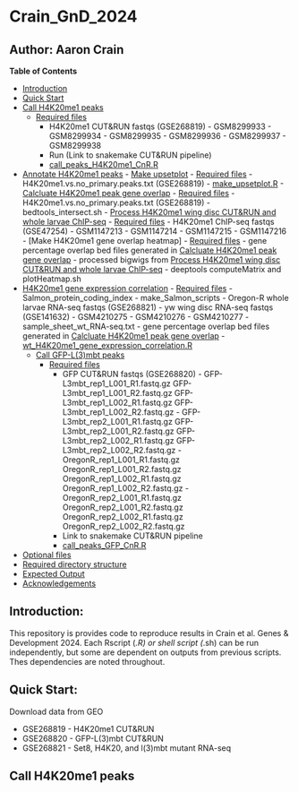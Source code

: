 # Crain_GnD_2024
## Author: Aaron Crain

**Table of Contents**
- [Introduction](#introduction)
- [Quick Start](#quick-start)
- [Call H4K20me1 peaks](#call-H4K20me1-peaks)
    - [Required files](#required-files)
        - H4K20me1 CUT&RUN fastqs (GSE268819)
              - GSM8299933
              - GSM8299934
              - GSM8299935
              - GSM8299936
              - GSM8299937
              - GSM8299938
        - Run (Link to snakemake CUT&RUN pipeline)
        - [call_peaks_H4K20me1_CnR.R](#call_peaks_H4K20me1_CnR.R)
- [Annotate H4K20me1 peaks](#annotate_H4K20me1_peaks)
      - [Make upsetplot](#make_upset_plot)
          - [Required files](#required-files)
                - H4K20me1.vs.no_primary.peaks.txt (GSE268819)
                - [make_upsetplot.R](#make_upset_plot.R)
      - [Calcluate H4K20me1 peak gene overlap](#calculate_H4K20me1_peak_gene_overlap)
          - [Required files](#required-files)
                - H4K20me1.vs.no_primary.peaks.txt (GSE268819)
                - bedtools_intersect.sh
      - [Process H4K20me1 wing disc CUT&RUN and whole larvae ChIP-seq](#Process_H4K20me1_wing_disc_CUT&RUN_and_whole_larvae_ChIP-seq)
          - [Required files](#required-files)
              - H4K20me1 ChIP-seq fastqs (GSE47254)
                    - GSM1147213
                    - GSM1147214
                    - GSM1147215
                    - GSM1147216
      - [Make H4K20me1 gene overlap heatmap]
          - [Required files](#required-files)
                - gene percentage overlap bed files generated in [Calcluate H4K20me1 peak gene overlap](#calculate_H4K20me1_peak_gene_overlap)
                - processed bigwigs from [Process H4K20me1 wing disc CUT&RUN and whole larvae ChIP-seq](#Process_H4K20me1_wing_disc_CUT&RUN_and_whole_larvae_ChIP-seq)
                - deeptools computeMatrix and plotHeatmap.sh
- [H4K20me1 gene expression correlation](#H4K20me1_gene_expression_correlation)
      - [Required files](#required-files)
          - Salmon_protein_coding_index
          - make_Salmon_scripts
          - Oregon-R whole larvae RNA-seq fastqs (GSE268821)
          - yw wing disc RNA-seq fastqs (GSE141632)
              - GSM4210275
              - GSM4210276
              - GSM4210277
          - sample_sheet_wt_RNA-seq.txt
          - gene percentage overlap bed files generated in [Calcluate H4K20me1 peak gene overlap](#calculate_H4K20me1_peak_gene_overlap)
          - [wt_H4K20me1_gene_expression_correlation.R](#wt_H4K20me1_gene_expression_correlation.R)
  - [Call GFP-L(3)mbt peaks](#call-H4K20me1-peaks)
    - [Required files](#required-files)
        - GFP CUT&RUN fastqs (GSE268820)
              - GFP-L3mbt_rep1_L001_R1.fastq.gz GFP-L3mbt_rep1_L001_R2.fastq.gz GFP-L3mbt_rep1_L002_R1.fastq.gz GFP-L3mbt_rep1_L002_R2.fastq.gz
              - GFP-L3mbt_rep2_L001_R1.fastq.gz GFP-L3mbt_rep2_L001_R2.fastq.gz GFP-L3mbt_rep2_L002_R1.fastq.gz GFP-L3mbt_rep2_L002_R2.fastq.gz
              - OregonR_rep1_L001_R1.fastq.gz OregonR_rep1_L001_R2.fastq.gz OregonR_rep1_L002_R1.fastq.gz OregonR_rep1_L002_R2.fastq.gz
              - OregonR_rep2_L001_R1.fastq.gz OregonR_rep2_L001_R2.fastq.gz OregonR_rep2_L002_R1.fastq.gz OregonR_rep2_L002_R2.fastq.gz
        - Link to snakemake CUT&RUN pipeline
        - [call_peaks_GFP_CnR.R](#call_peaks_GFP_CnR.R)
- [Optional files](#optional-files)
- [Required directory structure](#required-directory-structure)
- [Expected Output](#expected-output)
- [Acknowledgements](#acknowledgements)

## Introduction:
This repository is provides code to reproduce results in Crain et al. Genes & Development 2024. 
Each Rscript (*.R) or shell script (*.sh) can be run independently, but some are dependent on outputs from previous scripts. Thes dependencies are noted throughout.

## Quick Start:
Download data from GEO
- GSE268819 - H4K20me1 CUT&RUN
- GSE268820 - GFP-L(3)mbt CUT&RUN
- GSE268821 - Set8, H4K20, and l(3)mbt mutant RNA-seq

## Call H4K20me1 peaks



